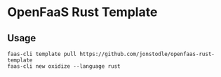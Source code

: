 # OpenFaaS Rust Template

## Usage

```shell
faas-cli template pull https://github.com/jonstodle/openfaas-rust-template
faas-cli new oxidize --language rust
```
